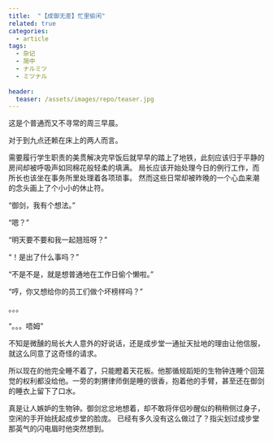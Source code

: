 ```yaml
---
title:  "【成御无差】忙里偷闲"
related: true
categories: 
  - article
tags: 
  - 杂记
  - 简中
  - ナルミツ
  - ミツナル
  
header:
  teaser: /assets/images/repo/teaser.jpg
---
```


这是个普通而又不寻常的周三早晨。

对于到九点还赖在床上的两人而言。

需要履行学生职责的美贯解决完早饭后就早早的踏上了地铁，此刻应该归于平静的房间却被呼吸声如同棉花般轻柔的填满。
局长应该开始处理今日的例行工作，而所长也该坐在事务所里处理着各项琐事。
然而这些日常却被昨晚的一个心血来潮的念头画上了个小小的休止符。

“御剑，我有个想法。”

“嗯？”

“明天要不要和我一起翘班呀？”

“！是出了什么事吗？”

“不是不是，就是想普通地在工作日偷个懒啦。”

“哼，你又想给你的员工们做个坏榜样吗？”

。。。

“。。。唔姆”

不知是微醺的局长大人意外的好说话，还是成步堂一通扯天扯地的理由让他信服，就这么同意了这奇怪的请求。

所以现在的他完全睡不着了，只能瞪着天花板。他那循规蹈矩的生物钟连睡个回笼觉的权利都没给他。一旁的刺猬律师倒是睡的很香，抱着他的手臂，甚至还在御剑的睡衣上留下了口水。

真是让人嫉妒的生物钟。御剑忿忿地想着，却不敢将伴侣吵醒似的稍稍侧过身子，空闲的手开始抚起成步堂的脸庞。
已经有多久没有这么做过了？指尖划过成步堂那英气的闪电眉时他突然想到。


